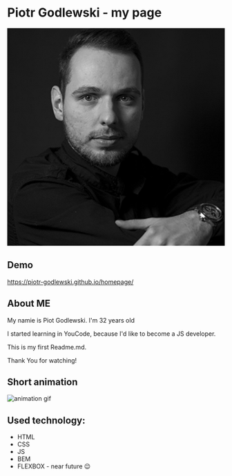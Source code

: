# Piotr Godlewski - my page

![Piotr](images/photo--rm.jpg)

## Demo

https://piotr-godlewski.github.io/homepage/

## About ME

My namie is Piot Godlewski. I'm 32 years old

I started learning in YouCode, because I'd like to become a JS developer.

This is my first Readme.md.

Thank You for watching!

## Short animation

![animation gif](images/homepageAnimation.gif)

## Used technology:

- HTML
- CSS
- JS
- BEM
- FLEXBOX - near future 😉
